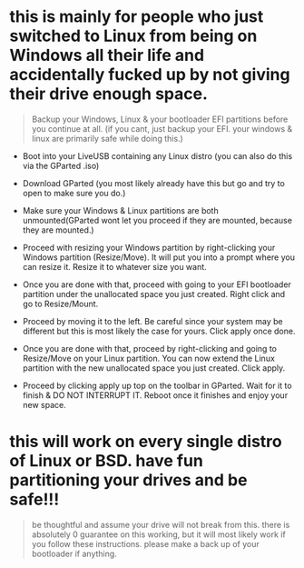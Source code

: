 # this is mainly for people who just switched to Linux from being on Windows all their life and accidentally fucked up by not giving their drive enough space.

> Backup your Windows, Linux & your bootloader EFI partitions before you continue at all. (if you cant, just backup your EFI. your windows & linux are primarily safe while doing this.)

- Boot into your LiveUSB containing any Linux distro (you can also do this via the GParted .iso)

- Download GParted (you most likely already have this but go and try to open to make sure you do.)

- Make sure your Windows & Linux partitions are both unmounted(GParted wont let you proceed if they are mounted, because they are mounted.)

- Proceed with resizing your Windows partition by right-clicking your Windows partition (Resize/Move). It will put you into a prompt where you can resize it. Resize it to whatever size you want.

- Once you are done with that, proceed with going to your EFI bootloader partition under the unallocated space you just created. Right click and go to Resize/Mount.

- Proceed by moving it to the left. Be careful since your system may be different but this is most likely the case for yours. Click apply once done.

- Once you are done with that, proceed by right-clicking and going to Resize/Move on your Linux partition. You can now extend the Linux partition with the new unallocated space you just created. Click apply.

-  Proceed by clicking apply up top on the toolbar in GParted. Wait for it to finish & DO NOT INTERRUPT IT. Reboot once it finishes and enjoy your new space.



<h1>this will work on every single distro of Linux or BSD. have fun partitioning your drives and be safe!!!</h1>



> be thoughtful and assume your drive will not break from this. there is absolutely 0 guarantee on this working, but it will most likely work if you follow these instructions.
> please make a back up of your bootloader if anything.
